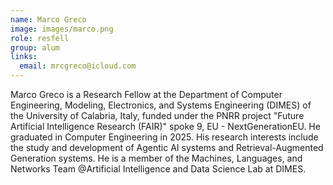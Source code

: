 ```yaml
---
name: Marco Greco
image: images/marco.png
role: resfell
group: alum
links:
  email: mrcgreco@icloud.com
---
```


Marco Greco is a Research Fellow at the Department of Computer Engineering, Modeling, Electronics, and Systems Engineering (DIMES) of the University of Calabria, Italy, funded under the PNRR project "Future Artificial Intelligence Research (FAIR)" spoke 9, EU - NextGenerationEU. 
He graduated in Computer Engineering in 2025. His research interests include the study and development of Agentic AI systems and Retrieval-Augmented Generation systems. He is a member of the Machines, Languages, and Networks Team @Artificial Intelligence and Data Science Lab at DIMES. 